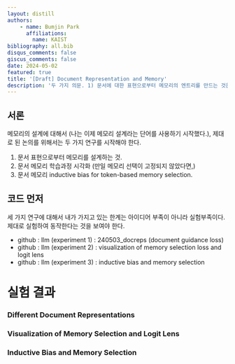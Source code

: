 ```yaml
---
layout: distill
authors: 
    - name: Bumjin Park
      affiliations:
        name: KAIST
bibliography: all.bib
disqus_comments: false
giscus_comments: false
date: 2024-05-02
featured: true
title: '[Draft] Document Representation and Memory'
description: '두 가지 의문. 1) 문서에 대한 표현으로부터 메모리의 엔트리를 만드는 것은 실제로 효과가 있는가? 2) inductive bias는 실제로 효과가 있는가?'
---
```



## 서론 

메모리의 설계에 대해서 (나는 이제 메모리 설계라는 단어를 사용하기 시작했다.),
제대로 된 논의를 위해서는 두 가지 연구를 시작해야 한다. 

1. 문서 표현으로부터 메모리를 설계하는 것. 
2. 문서 메모리 학습과정 시각화 (만일 메모리 선택이 고정되지 않았다면,)
3. 문서 메모리 inductive bias for token-based memory selection. 


## 코드 먼저 

세 가지 연구에 대해서 내가 가지고 있는 한계는 아이디어 부족이 아니라 실험부족이다. 
제대로 실험하여 동작한다는 것을 보여야 한다. 

* github : llm (experiment 1) : 240503_docreps (document guidance loss)
* github : llm (experiment 2) : visualization of memory selection loss and logit lens 
* github : llm (experiment 3) : inductive bias and memory selection

# 실험 결과


### Different Document Representations 


### Visualization of Memory Selection and Logit Lens 


### Inductive Bias and Memory Selection

